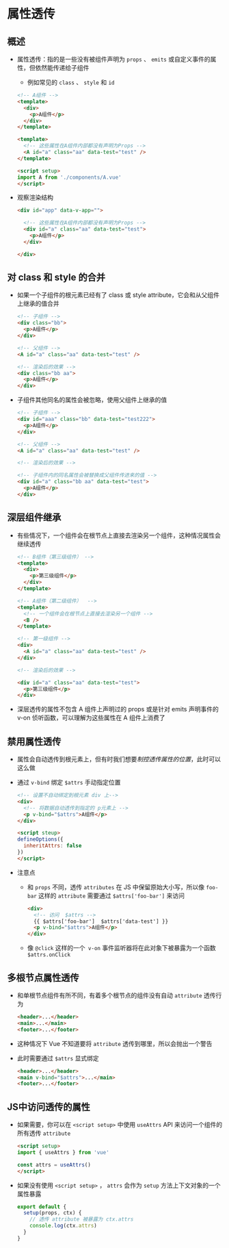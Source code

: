 # 属性透传

## 概述

+ 属性透传：指的是一些没有被组件声明为 `props` 、 `emits` 或自定义事件的属性，但依然能传递给子组件

  + 例如常见的 `class` 、 `style` 和 `id`

  ```html
  <!-- A组件 -->
  <template>
    <div>
      <p>A组件</p>
    </div>
  </template>
  ```

  ```html
  <template>
    <!-- 这些属性在A组件内部都没有声明为Props -->
    <A id="a" class="aa" data-test="test" />
  </template>

  <script setup>
  import A from './components/A.vue'
  </script>
  ```

+ 观察渲染结构

  ```html
  <div id="app" data-v-app="">

    <!-- 这些属性在A组件内部都没有声明为Props -->
    <div id="a" class="aa" data-test="test">
      <p>A组件</p>
    </div>

  </div>
  ```

## 对 class 和 style 的合并

+ 如果一个子组件的根元素已经有了 class 或 style attribute，它会和从父组件上继承的值合并

  ```html
  <!-- 子组件 -->
  <div class="bb">
    <p>A组件</p>
  </div>

  <!-- 父组件 -->
  <A id="a" class="aa" data-test="test" />
  ```

  ```html
  <!-- 渲染后的效果 -->
  <div class="bb aa">
    <p>A组件</p>
  </div>
  ```

+ 子组件其他同名的属性会被忽略，使用父组件上继承的值

  ```html
  <!-- 子组件 -->
  <div id="aaa" class="bb" data-test="test222">
    <p>A组件</p>
  </div>

  <!-- 父组件 -->
  <A id="a" class="aa" data-test="test" />
  ```

  ```html
  <!-- 渲染后的效果 -->

  <!-- 子组件内的同名属性会被替换成父组件传进来的值 -->
  <div id="a" class="bb aa" data-test="test">
    <p>A组件</p>
  </div>
  ```

## 深层组件继承

+ 有些情况下，一个组件会在根节点上直接去渲染另一个组件，这种情况属性会继续透传

  ```html
  <!-- B组件（第三级组件） -->
  <template>
    <div>
      <p>第三级组件</p>
    </div>
  </template>

  <!-- A组件（第二级组件）  -->
  <template>
    <!-- 一个组件会在根节点上直接去渲染另一个组件 -->
    <B />
  </template>

  <!-- 第一级组件 -->
  <div>
    <A id="a" class="aa" data-test="test" />
  </div>
  ```

  ```html
  <!-- 渲染后的效果 -->

  <div id="a" class="aa" data-test="test">
    <p>第三级组件</p>
  </div>
  ```

+ 深层透传的属性不包含 A 组件上声明过的 props 或是针对 emits 声明事件的 v-on 侦听函数，可以理解为这些属性在 A 组件上消费了

## 禁用属性透传

+ 属性会自动透传到根元素上，但有时我们想要*制控透传属性的位置*，此时可以这么做

+ 通过 `v-bind` 绑定 `$attrs` 手动指定位置

  ```html
  <!-- 设置不自动绑定到根元素 div 上-->
  <div>
    <!-- 将数据自动透传到指定的 p元素上 -->
    <p v-bind="$attrs">A组件</p>
  </div>

  <script steup>
  defineOptions({
    inheritAttrs: false
  })
  </script>
  ```

+ 注意点

  + 和 `props` 不同，透传 `attributes` 在 JS 中保留原始大小写，所以像 `foo-bar` 这样的 `attribute` 需要通过 `$attrs['foo-bar']` 来访问

    ```html
    <div>
      <!-- 访问  $attrs -->
      {{ $attrs['foo-bar']  $attrs['data-test'] }}
      <p v-bind="$attrs">A组件</p>
    </div>
    ```

  + 像 `@click` 这样的一个` v-on` 事件监听器将在此对象下被暴露为一个函数 `$attrs.onClick`

## 多根节点属性透传

+ 和单根节点组件有所不同，有着多个根节点的组件没有自动 `attribute` 透传行为

  ```html
  <header>...</header>
  <main>...</main>
  <footer>...</footer>
  ```

+ 这种情况下 Vue 不知道要将 `attribute` 透传到哪里，所以会抛出一个警告

+ 此时需要通过 `$attrs` 显式绑定

  ```html
  <header>...</header>
  <main v-bind="$attrs">...</main>
  <footer>...</footer>
  ```

## JS中访问透传的属性

+ 如果需要，你可以在 `<script setup>` 中使用 `useAttrs` API 来访问一个组件的所有透传 `attribute`

  ```html
  <script setup>
  import { useAttrs } from 'vue'

  const attrs = useAttrs()
  </script>
  ```

+ 如果没有使用 `<script setup>` ， `attrs` 会作为 `setup` 方法上下文对象的一个属性暴露

  ```js
  export default {
    setup(props, ctx) {
      // 透传 attribute 被暴露为 ctx.attrs
      console.log(ctx.attrs)
    }
  }
  ```
